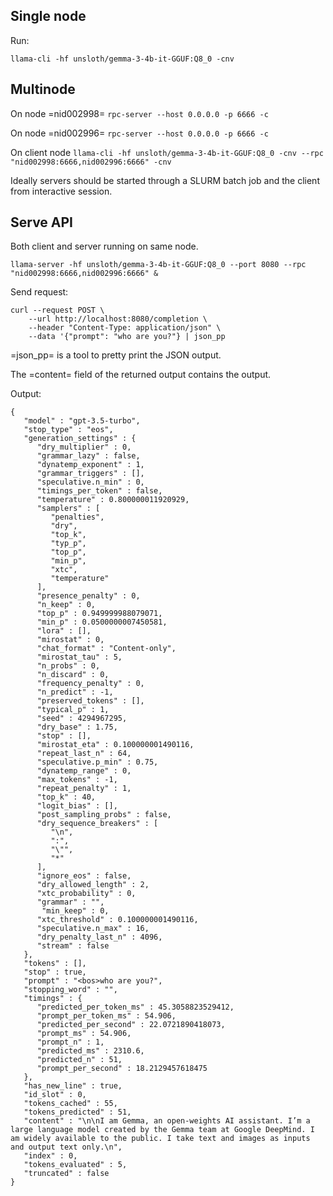 ## Single node

Run:

```
llama-cli -hf unsloth/gemma-3-4b-it-GGUF:Q8_0 -cnv
```

## Multinode

On node =nid002998=
`rpc-server --host 0.0.0.0 -p 6666 -c`

On node =nid002996=
`rpc-server --host 0.0.0.0 -p 6666 -c`

On client node
`llama-cli -hf unsloth/gemma-3-4b-it-GGUF:Q8_0 -cnv --rpc "nid002998:6666,nid002996:6666" -cnv`

Ideally servers should be started through a SLURM batch job and the client from
interactive session.

## Serve API

Both client and server running on same node.

`llama-server -hf unsloth/gemma-3-4b-it-GGUF:Q8_0 --port 8080 --rpc "nid002998:6666,nid002996:6666" &`

Send request:
```
curl --request POST \
    --url http://localhost:8080/completion \
    --header "Content-Type: application/json" \
    --data '{"prompt": "who are you?"} | json_pp
```

=json_pp= is a tool to pretty print the JSON output.

The =content= field of the returned output contains the
output.

Output:

```
{
   "model" : "gpt-3.5-turbo",
   "stop_type" : "eos",
   "generation_settings" : {
      "dry_multiplier" : 0,
      "grammar_lazy" : false,
      "dynatemp_exponent" : 1,
      "grammar_triggers" : [],
      "speculative.n_min" : 0,
      "timings_per_token" : false,
      "temperature" : 0.800000011920929,
      "samplers" : [
         "penalties",
         "dry",
         "top_k",
         "typ_p",
         "top_p",
         "min_p",
         "xtc",
         "temperature"
      ],
      "presence_penalty" : 0,
      "n_keep" : 0,
      "top_p" : 0.949999988079071,
      "min_p" : 0.0500000007450581,
      "lora" : [],
      "mirostat" : 0,
      "chat_format" : "Content-only",
      "mirostat_tau" : 5,
      "n_probs" : 0,
      "n_discard" : 0,
      "frequency_penalty" : 0,
      "n_predict" : -1,
      "preserved_tokens" : [],
      "typical_p" : 1,
      "seed" : 4294967295,
      "dry_base" : 1.75,
      "stop" : [],
      "mirostat_eta" : 0.100000001490116,
      "repeat_last_n" : 64,
      "speculative.p_min" : 0.75,
      "dynatemp_range" : 0,
      "max_tokens" : -1,
      "repeat_penalty" : 1,
      "top_k" : 40,
      "logit_bias" : [],
      "post_sampling_probs" : false,
      "dry_sequence_breakers" : [
         "\n",
         ":",
         "\"",
         "*"
      ],
      "ignore_eos" : false,
      "dry_allowed_length" : 2,
      "xtc_probability" : 0,
      "grammar" : "",
       "min_keep" : 0,
      "xtc_threshold" : 0.100000001490116,
      "speculative.n_max" : 16,
      "dry_penalty_last_n" : 4096,
      "stream" : false
   },
   "tokens" : [],
   "stop" : true,
   "prompt" : "<bos>who are you?",
   "stopping_word" : "",
   "timings" : {
      "predicted_per_token_ms" : 45.3058823529412,
      "prompt_per_token_ms" : 54.906,
      "predicted_per_second" : 22.0721890418073,
      "prompt_ms" : 54.906,
      "prompt_n" : 1,
      "predicted_ms" : 2310.6,
      "predicted_n" : 51,
      "prompt_per_second" : 18.2129457618475
   },
   "has_new_line" : true,
   "id_slot" : 0,
   "tokens_cached" : 55,
   "tokens_predicted" : 51,
   "content" : "\n\nI am Gemma, an open-weights AI assistant. I’m a large language model created by the Gemma team at Google DeepMind. I am widely available to the public. I take text and images as inputs and output text only.\n",
   "index" : 0,
   "tokens_evaluated" : 5,
   "truncated" : false
}
```
